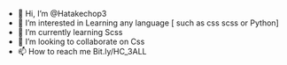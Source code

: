 - 👋 Hi, I’m @Hatakechop3
- 👀 I’m interested in Learning any language [ such as css scss or Python]
- 🌱 I’m currently learning Scss
- 💞️ I’m looking to collaborate on Css
- 📫 How to reach me Bit.ly/HC_3ALL

<!---
Hatakechop3/Hatakechop3 is a ✨ special ✨ repository because its `README.md` (this file) appears on your GitHub profile.
You can click the Preview link to take a look at your changes.
--->
